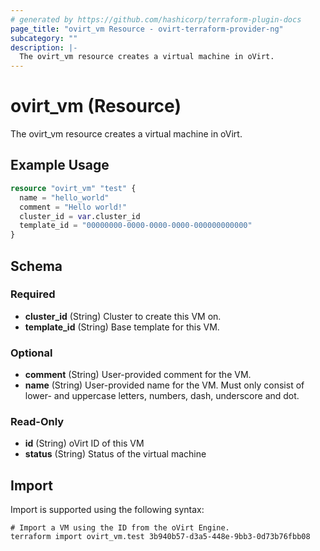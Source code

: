 ```yaml
---
# generated by https://github.com/hashicorp/terraform-plugin-docs
page_title: "ovirt_vm Resource - ovirt-terraform-provider-ng"
subcategory: ""
description: |-
  The ovirt_vm resource creates a virtual machine in oVirt.
---
```


# ovirt_vm (Resource)

The ovirt_vm resource creates a virtual machine in oVirt.

## Example Usage

```terraform
resource "ovirt_vm" "test" {
  name = "hello_world"
  comment = "Hello world!"
  cluster_id = var.cluster_id
  template_id = "00000000-0000-0000-0000-000000000000"
}
```

<!-- schema generated by tfplugindocs -->
## Schema

### Required

- **cluster_id** (String) Cluster to create this VM on.
- **template_id** (String) Base template for this VM.

### Optional

- **comment** (String) User-provided comment for the VM.
- **name** (String) User-provided name for the VM. Must only consist of lower- and uppercase letters, numbers, dash, underscore and dot.

### Read-Only

- **id** (String) oVirt ID of this VM
- **status** (String) Status of the virtual machine

## Import

Import is supported using the following syntax:

```shell
# Import a VM using the ID from the oVirt Engine.
terraform import ovirt_vm.test 3b940b57-d3a5-448e-9bb3-0d73b76fbb08
```
